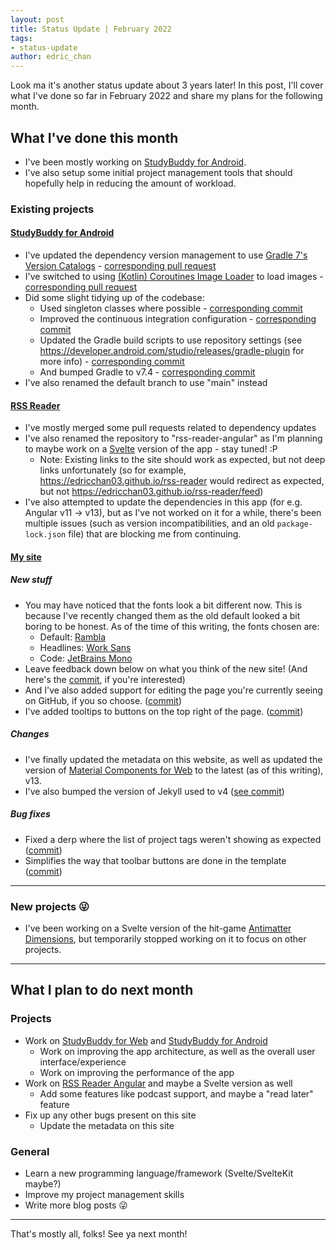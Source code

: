 ```yaml
---
layout: post
title: Status Update | February 2022
tags:
- status-update
author: edric_chan
---
```


Look ma it's another status update about 3 years later!
In this post, I'll cover what I've done so far in February 2022 and share my plans for the following month.

<!-- End of excerpt -->

## What I've done this month

* I've been mostly working on [StudyBuddy for Android](https://github.com/EdricChan03/StudyBuddy-android).
* I've also setup some initial project management tools that should hopefully help in reducing the amount of workload.

### Existing projects

#### [StudyBuddy for Android](https://github.com/EdricChan03/StudyBuddy-android)

* I've updated the dependency version management to use [Gradle 7's Version Catalogs](https://docs.gradle.org/current/userguide/platforms.html) - [corresponding pull request](https://github.com/EdricChan03/StudyBuddy-android/pull/349)
* I've switched to using [(Kotlin) Coroutines Image Loader](https://coil-kt.github.io/coil/) to load images - [corresponding pull request](https://github.com/EdricChan03/StudyBuddy-android/pull/351)
* Did some slight tidying up of the codebase:
  * Used singleton classes where possible - [corresponding commit](https://github.com/EdricChan03/StudyBuddy-android/commit/65693884958877758ee240af39f62fad0690154a)
  * Improved the continuous integration configuration - [corresponding commit](https://github.com/EdricChan03/StudyBuddy-android/commit/d203e76256dc8ac97bccd7ba210dc8fcad4dfa3a)
  * Updated the Gradle build scripts to use repository settings (see https://developer.android.com/studio/releases/gradle-plugin for more info) - [corresponding commit](https://github.com/EdricChan03/StudyBuddy-android/commit/ee7ccae79a20aaa35d209359f2a384103a75815f)
  * And bumped Gradle to v7.4 - [corresponding commit](https://github.com/EdricChan03/StudyBuddy-android/commit/12f7cf808b280a08324d5d3c0f88aefdc0a16ca0)
* I've also renamed the default branch to use "main" instead

#### [RSS Reader](https://github.com/EdricChan03/rss-reader-angular)

* I've mostly merged some pull requests related to dependency updates
* I've also renamed the repository to "rss-reader-angular" as I'm planning to maybe work on a [Svelte](https://svelte.dev/) version of the app - stay tuned! :P
  * Note: Existing links to the site should work as expected, but not deep links unfortunately (so for example, https://edricchan03.github.io/rss-reader would redirect as expected, but not https://edricchan03.github.io/rss-reader/feed)
* I've also attempted to update the dependencies in this app (for e.g. Angular v11 -> v13), but as I've not worked on it for a while, there's been multiple issues (such as version incompatibilities, and an old `package-lock.json` file) that are blocking me from continuing.

#### [My site](https://github.com/EdricChan03/edricchan03.github.io)

##### New stuff

* You may have noticed that the fonts look a bit different now. This is because I've recently changed them as the old default looked a bit boring to be honest. As of the time of this writing, the fonts chosen are:
  * Default: [Rambla](https://fonts.google.com/specimen/Rambla)
  * Headlines: [Work Sans](https://fonts.google.com/specimen/Work+Sans)
  * Code: [JetBrains Mono](https://fonts.google.com/specimen/JetBrains+Mono)
* Leave feedback down below on what you think of the new site! (And here's the [commit](https://github.com/EdricChan03/edricchan03.github.io/commit/2c1742d9e12bf20ce1b098c98966786e4bf7fd41), if you're interested)
* And I've also added support for editing the page you're currently seeing on GitHub, if you so choose. ([commit](https://github.com/EdricChan03/edricchan03.github.io/commit/4f65dc011060f70d66d1269b10ada92824f0e792))
* I've added tooltips to buttons on the top right of the page. ([commit](https://github.com/EdricChan03/edricchan03.github.io/commit/d2a597723f41afecb3dc6af0fe8cc85a3962b183))

##### Changes

* I've finally updated the metadata on this website, as well as updated the version of [Material Components for Web](https://material.io/components/web/) to the latest (as of this writing), v13.
* I've also bumped the version of Jekyll used to v4 ([see commit](https://github.com/EdricChan03/edricchan03.github.io/commit/cf4cabd4ca554176e36c14b5e8c34956f26f76fb))

##### Bug fixes

* Fixed a derp where the list of project tags weren't showing as expected ([commit](https://github.com/EdricChan03/edricchan03.github.io/commit/2d959d3dd535e21411be0235c22248e8a66a45f6))
* Simplifies the way that toolbar buttons are done in the template ([commit](https://github.com/EdricChan03/edricchan03.github.io/commit/98d18f47309a029f76b592a65cbe9b34585955ad))

---

### New projects 😜

* I've been working on a Svelte version of the hit-game [Antimatter Dimensions](https://ivark.github.io), but temporarily stopped working on it to focus on other projects.

---

## What I plan to do next month

### Projects

* Work on [StudyBuddy for Web](https://github.com/EdricChan03/StudyBuddy-web) and [StudyBuddy for Android](https://github.com/EdricChan03/StudyBuddy-android)
  * Work on improving the app architecture, as well as the overall user interface/experience
  * Work on improving the performance of the app
* Work on [RSS Reader Angular](https://github.com/EdricChan03/rss-reader-angular) and maybe a Svelte version as well
  * Add some features like podcast support, and maybe a "read later" feature
* Fix up any other bugs present on this site
  * Update the metadata on this site

### General

* Learn a new programming language/framework (Svelte/SvelteKit maybe?)
* Improve my project management skills
* Write more blog posts 😜

---

That's mostly all, folks! See ya next month!
